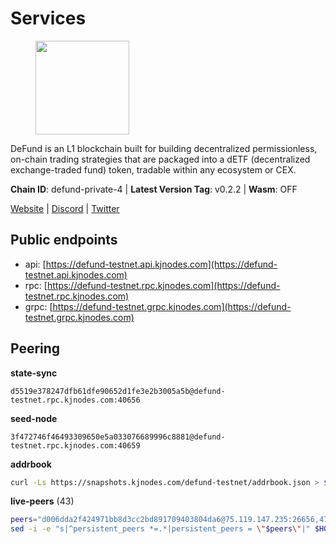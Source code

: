 # Services

<figure><img src="https://raw.githubusercontent.com/kj89/testnet_manuals/main/pingpub/logos/defund.png" width="150" alt=""><figcaption></figcaption></figure>

DeFund is an L1 blockchain built for building decentralized permissionless,  on-chain trading strategies that are packaged into a dETF (decentralized  exchange-traded fund) token, tradable within any ecosystem or CEX.

**Chain ID**: defund-private-4 | **Latest Version Tag**: v0.2.2 | **Wasm**: OFF

[Website](https://www.defund.app) | [Discord](https://discord.gg/FV26pRPZ3P) | [Twitter](https://twitter.com/defund_finance)


## Public endpoints

* api: [https://defund-testnet.api.kjnodes.com](https://defund-testnet.api.kjnodes.com)
* rpc: [https://defund-testnet.rpc.kjnodes.com](https://defund-testnet.rpc.kjnodes.com)
* grpc: [https://defund-testnet.grpc.kjnodes.com](https://defund-testnet.grpc.kjnodes.com)

## Peering

**state-sync**

```text
d5519e378247dfb61dfe90652d1fe3e2b3005a5b@defund-testnet.rpc.kjnodes.com:40656
```

**seed-node**

```text
3f472746f46493309650e5a033076689996c8881@defund-testnet.rpc.kjnodes.com:40659
```

**addrbook**
```bash
curl -Ls https://snapshots.kjnodes.com/defund-testnet/addrbook.json > $HOME/.defund/config/addrbook.json
```

**live-peers** (43)
```bash
peers="d006dda2f424971bb8d3cc2bd891709403804da6@75.119.147.235:26656,47a6af2b45c2a8af64b36b4730bfb3d0c91ed870@88.210.3.84:26656,c675bd639c81562cb52e2b14bae0cbaaf78150bf@84.46.249.51:26656,8675cc6e69c2043a8dc0a854e769c1f135b5f272@23.88.73.158:26656,5a0ee2a7919d8ae573ae03563269ea29d4942a1e@95.111.243.155:26656,7c7f5f0b3cbd537c9370dc9e932255ec641b92df@95.217.194.239:26656,2b76e96658f5e5a5130bc96d63f016073579b72d@51.91.215.40:45656,0176c2127c25f0ecd8383577cd373e0928d20884@86.48.3.14:26656,164e549bcddbfee83fe19810b645e80cac1b358d@65.109.12.79:26656,46587f4e7fe8e23b0cdcc77ee4b787f73d96a56c@190.102.106.50:31656,0ab2ceb8999da66cd9eeaa6d7f0e3144c1f7a31e@89.108.109.116:26656,3a905af7f8050fd2c566dd324ed7303a70eff7db@194.180.176.125:26656,7476b6cc70b1365b2223fcfbf55897aee88dc011@38.242.150.132:40656,28f14b89d10992cff60cbe98d4cd1cf84b1d2c60@88.99.214.188:26656,ff2a60947456e47f259252ee874302279cf897f9@178.63.8.245:46656,1d28e2177c362fe2f032ba296c69142544d688f0@217.76.55.71:26656,cb7a64d23c7138df0c84a86146b0e88f250fb498@65.109.61.47:40656,8577f82b37e09c3e15e6852697107019b04c0679@217.76.55.70:26656,a80da0ab8e8a1dcb5bf994df6814d3fdb407eabc@65.109.61.46:40656,b6849dcff65d91bc9376366d788cd958a6e0f5df@45.147.199.174:26656,aee64a0d9b4f06f9f0949650fa22494b1cee1d58@84.46.244.228:26656,b914bb37cc8d1b7fb91579a79f7438a24d16de65@45.147.199.172:26656,4d3b57b07c9b28b6e41757b37b485b8482ed98d9@45.147.199.193:26656,a70bd4fe605503061d823689e3f3abe3b6397975@45.147.199.189:26656,cd3b0c2a3c5c7ae0f8f87a7d2346961698571219@65.108.14.216:27656,e0d8bd3c7e12094866cdfeafc0f942d2a45ebbee@194.180.176.126:26656,ad24fa713f19422cba774dd18aa6403e86d1e4b4@213.239.207.165:26756,d45d007633b82518764ab12fafa543c46c848e5d@88.99.213.25:40656,20045ce5bdc8fbc356d82351305fe2f9f188a4b5@217.76.55.68:26656,9f4ea4b9da9801ba5e97924d13c7c793d94bfec9@45.147.199.176:26656,b9a22be1f13a4ed99de4ecdd4c9e2a9e4711c2ac@45.147.199.190:26656,6055a3838b18ee26adb28beda795d858d7254c11@45.147.199.206:26656,74e6425e7ec76e6eaef92643b6181c42d5b8a3b8@65.108.231.124:18656,7cd35b5686ff3bf21f82f64b5f8ac14ff94d245b@173.212.229.41:26656,e23c5cf49a734617dba5d10573b53ecd3f3265ee@194.180.176.124:26656,611fa8f9e30b531d12d517c2dd89eae132057c8b@217.76.55.69:26656,f01079014db8293225f708e44725f64a25495145@65.21.187.135:26656,9fc47f55128d84c8133fecf1aaee10df975041e2@199.175.98.108:26656,3e3dfe25eed3a5fb654887902e051a637b8d650a@185.188.249.246:40656,36909ce5289d8f994fb2562f7a188a79ce826359@141.95.145.41:27656,5413e225510ba438a9a6aa9145af03f9ae4465a6@146.190.140.105:26656,c5a1141447476e77de08a315757df406e71732fb@85.114.134.219:11656,968bb7ded4193e08587049d5a907512b9ea1f1f5@173.249.7.166:26656"
sed -i -e "s|^persistent_peers *=.*|persistent_peers = \"$peers\"|" $HOME/.defund/config/config.toml
```
